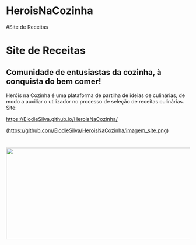 # HeroisNaCozinha
#Site de Receitas
# Site de Receitas
## Comunidade de entusiastas da cozinha, à conquista do bem comer!


Heróis na Cozinha é uma plataforma de partilha de ideias de culinárias, de modo a auxiliar o utilizador no processo de seleção de receitas culinárias.
Site:

https://ElodieSilva.github.io/HeroisNaCozinha/

(https://github.com/ElodieSilva/HeroisNaCozinha/imagem_site.png)


<div>
  
<h1 align="center">   
  <img alingn="center" height="250" width="600" src="https://github.com/ElodieSilva/HeroisNaCozinha/imagem_site.png" />
</h1>

</div>


